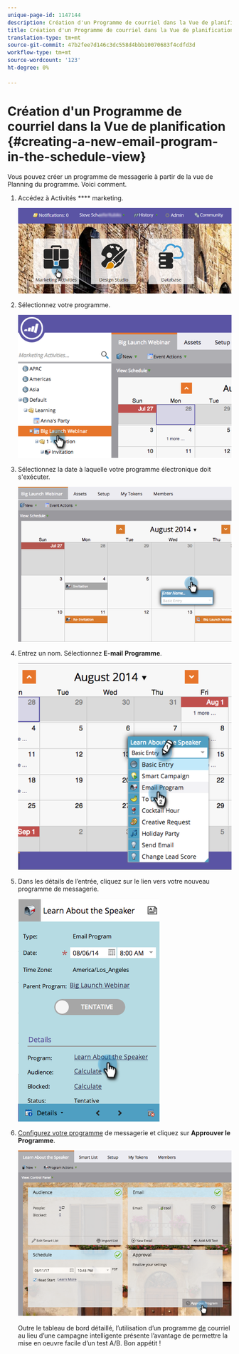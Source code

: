 ```yaml
---
unique-page-id: 1147144
description: Création d'un Programme de courriel dans la Vue de planification - Documents marketing - Documentation du produit
title: Création d'un Programme de courriel dans la Vue de planification
translation-type: tm+mt
source-git-commit: 47b2fee7d146c3dc558d4bbb10070683f4cdfd3d
workflow-type: tm+mt
source-wordcount: '123'
ht-degree: 0%

---
```



# Création d&#39;un Programme de courriel dans la Vue de planification {#creating-a-new-email-program-in-the-schedule-view}

Vous pouvez créer un programme de messagerie à partir de la vue de Planning du programme. Voici comment.

1. Accédez à Activités **** marketing.

   ![](assets/login-marketing-activities-2.png)

1. Sélectionnez votre programme.

   ![](assets/image2014-9-23-15-3a34-3a11.png)

1. Sélectionnez la date à laquelle votre programme électronique doit s&#39;exécuter.

   ![](assets/image2014-9-23-15-3a35-3a16.png)

1. Entrez un nom. Sélectionnez **E-mail** **Programme**.

   ![](assets/image2014-9-23-15-3a35-3a32.png)

1. Dans les détails de l’entrée, cliquez sur le lien vers votre nouveau programme de messagerie.

   ![](assets/image2014-9-23-15-3a35-3a42.png)

1. [Configurez votre programme](../../../../product-docs/email-marketing/email-programs/creating-an-email-program/create-an-email-program.md) de messagerie et cliquez sur **Approuver le Programme**.

   ![](assets/learnaboutthespeaker.png)

   Outre le tableau de bord détaillé, l’utilisation d’un programme [de](http://docs.marketo.com/display/docs/email+programs) courriel au lieu d’une campagne intelligente présente l’avantage de permettre la mise en oeuvre facile d’un test [](../../../../product-docs/email-marketing/email-programs/email-program-actions/email-test-a-b-test/add-an-a-b-test.md)A/B. Bon appétit !

